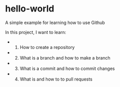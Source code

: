 # hello-world
A simple example for learning how to use Github

In this project, I want to learn:
-    1. How to create a repository
-    2. What is a branch and how to make a branch
-    3. What is a commit and how to commit changes
-    4. What is and how to to pull requests
